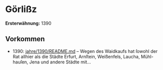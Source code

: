 # Görlißz

**Ersterwähnung:** 1390

## Vorkommen
- 1390: [jahre/1390/README.md](../jahre/1390/README.md) – Wegen des Waidkaufs hat ſowohl der Rat allhier als
die Städte Erfurt, Arnſtein, Weißenfels, Laucha, Mühl-
hauſen, Jena und andere Städte mit...
